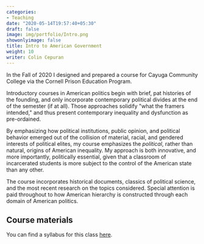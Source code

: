 ```yaml
---
categories:
- Teaching
date: "2020-05-14T19:57:40+05:30"
draft: false
image: img/portfolio/Intro.png
showonlyimage: false
title: Intro to American Government
weight: 10
writer: Colin Cepuran
---
```


In the Fall of 2020 I designed and prepared a course for Cayuga Community College via the Cornell Prison Education Program.
<!--more-->

Introductory courses in American politics begin with brief, pat histories of the founding, and only incorporate contemporary political divides at the end of the semester (if at all).  Those approaches solidify "what the framers intended," and thus present contemporary inequality and dysfunction as pre-ordained.  

By emphasizing how political institutions, public opinion, and political behavior emerged out of the collision of material, racial, and gendered interests of political elites, my course emphasizes the *political*, rather than natural, origins of American inequality. My approach is both innovative, and more importantly, politically essential, given that a classroom of incarcerated students is more subject to the control of the American state than any other.

The course incorporates historical documents, classics of political science, and the most recent research on the topics considered.  Special attention is paid throughout to how American hierarchy is constructed through each domain of American politics.

## Course materials

You can find a syllabus for this class [here](https://www.dropbox.com/s/kx1mhx3tuzkzjtv/Syllabus%20Draft.pdf?dl=0).

